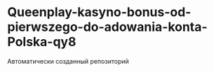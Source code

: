 # Queenplay-kasyno-bonus-od-pierwszego-do-adowania-konta-Polska-qy8
Автоматически созданный репозиторий
